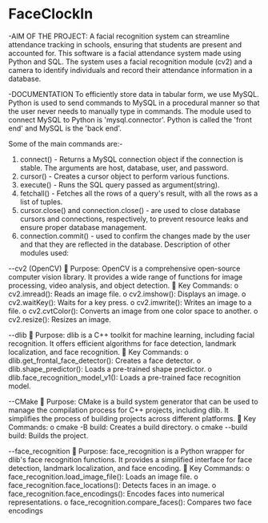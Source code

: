 # FaceClockIn

-AIM OF THE PROJECT:
A facial recognition system can streamline attendance tracking in schools, ensuring 
that students are present and accounted for. This software is a facial attendance 
system made using Python and SQL. The system uses a facial recognition module 
(cv2) and a camera to identify individuals and record their attendance information 
in a database.

-DOCUMENTATION
To efficiently store data in tabular form, we use MySQL. Python is used to send 
commands to MySQL in a procedural manner so that the user never needs to 
manually type in commands.
The module used to connect MySQL to Python is 'mysql.connector'. Python is called 
the 'front end' and MySQL is the 'back end'.

Some of the main commands are:-
1. connect() - Returns a MySQL connection object if the connection is stable. The 
arguments are host, database, user, and password.
2. cursor() - Creates a cursor object to perform various functions.
3. execute() - Runs the SQL query passed as argument(string).
4. fetchall() - Fetches all the rows of a query's result, with all the rows as a list of 
tuples.
5. cursor.close() and connection.close() - are used to close database cursors and 
connections, respectively, to prevent resource leaks and ensure proper 
database management.
6. connection.commit() - used to confirm the changes made by the user and that 
they are reflected in the database.
Description of other modules used:

--cv2 (OpenCV)
 Purpose: OpenCV is a comprehensive open-source computer vision library. 
It provides a wide range of functions for image processing, video analysis, 
and object detection.
 Key Commands:
o cv2.imread(): Reads an image file.
o cv2.imshow(): Displays an image.
o cv2.waitKey(): Waits for a key press.
o cv2.imwrite(): Writes an image to a file.
o cv2.cvtColor(): Converts an image from one color space to another.
o cv2.resize(): Resizes an image.

--dlib
 Purpose: dlib is a C++ toolkit for machine learning, including facial 
recognition. It offers efficient algorithms for face detection, landmark 
localization, and face recognition.
 Key Commands:
o dlib.get_frontal_face_detector(): Creates a face detector.
o dlib.shape_predictor(): Loads a pre-trained shape predictor.
o dlib.face_recognition_model_v1(): Loads a pre-trained face recognition 
model.

--CMake
 Purpose: CMake is a build system generator that can be used to manage the 
compilation process for C++ projects, including dlib. It simplifies the process 
of building projects across different platforms.
 Key Commands:
o cmake -B build: Creates a build directory.
o cmake --build build: Builds the project.

--face_recognition
 Purpose: face_recognition is a Python wrapper for dlib's face recognition 
functions. It provides a simplified interface for face detection, landmark 
localization, and face encoding.
 Key Commands:
o face_recognition.load_image_file(): Loads an image file.
o face_recognition.face_locations(): Detects faces in an image.
o face_recognition.face_encodings(): Encodes faces into numerical 
representations.
o face_recognition.compare_faces(): Compares two face encodings

